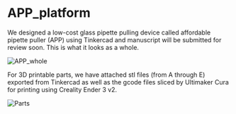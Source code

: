 # APP_platform

We designed a low-cost glass pipette pulling device called affordable pipette puller (APP) using Tinkercad and manuscript will be submitted for review soon.
This is what it looks as a whole.

![APP_whole](https://user-images.githubusercontent.com/53450745/202321891-58979514-9e55-49d7-b003-fcfded0780ac.JPG)


For 3D printable parts, we have attached stl files (from A through E) exported from Tinkercad as well as the gcode files sliced by Ultimaker Cura for printing using Creality Ender 3 v2. 

![Parts](https://user-images.githubusercontent.com/53450745/202320959-e26e356e-0d40-41e2-9edf-465a83a17974.JPG)

